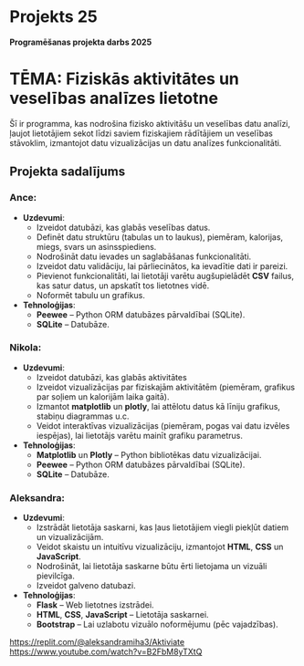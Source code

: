 # Projekts 25
**Programēšanas projekta darbs 2025**

# TĒMA: Fiziskās aktivitātes un veselības analīzes lietotne

Šī ir programma, kas nodrošina fizisko aktivitāšu un veselības datu analīzi, ļaujot lietotājiem sekot līdzi saviem fiziskajiem rādītājiem un veselības stāvoklim, izmantojot datu vizualizācijas un datu analīzes funkcionalitāti.

## Projekta sadalījums

### **Ance**: 
- **Uzdevumi**:
  - Izveidot datubāzi, kas glabās veselības datus.
  - Definēt datu struktūru (tabulas un to laukus), piemēram, kalorijas, miegs, svars un asinsspiediens.
  - Nodrošināt datu ievades un saglabāšanas funkcionalitāti.
  - Izveidot datu validāciju, lai pārliecinātos, ka ievadītie dati ir pareizi.
  - Pievienot funkcionalitāti, lai lietotāji varētu augšupielādēt **CSV** failus, kas satur datus, un apskatīt tos lietotnes vidē.
  - Noformēt tabulu un grafikus.
- **Tehnoloģijas**:
  - **Peewee** – Python ORM datubāzes pārvaldībai (SQLite).
  - **SQLite** – Datubāze.

### **Nikola**:
- **Uzdevumi**:
  - Izveidot datubāzi, kas glabās aktivitātes
  - Izveidot vizualizācijas par fiziskajām aktivitātēm (piemēram, grafikus par soļiem un kalorijām laika gaitā).
  - Izmantot **matplotlib** un **plotly**, lai attēlotu datus kā līniju grafikus, stabiņu diagrammas u.c.
  - Veidot interaktīvas vizualizācijas (piemēram, pogas vai datu izvēles iespējas), lai lietotājs varētu mainīt grafiku parametrus.
- **Tehnoloģijas**:
  - **Matplotlib** un **Plotly** – Python bibliotēkas datu vizualizācijai.
  - **Peewee** – Python ORM datubāzes pārvaldībai (SQLite).
  - **SQLite** – Datubāze.

### **Aleksandra**: 
- **Uzdevumi**:
  - Izstrādāt lietotāja saskarni, kas ļaus lietotājiem viegli piekļūt datiem un vizualizācijām.
  - Veidot skaistu un intuitīvu vizualizāciju, izmantojot **HTML**, **CSS** un **JavaScript**.
  - Nodrošināt, lai lietotāja saskarne būtu ērti lietojama un vizuāli pievilcīga.
  - Izveidot galveno datubazi.
- **Tehnoloģijas**:
  - **Flask** – Web lietotnes izstrādei.
  - **HTML**, **CSS**, **JavaScript** – Lietotāja saskarnei.
  - **Bootstrap** – Lai uzlabotu vizuālo noformējumu (pēc vajadzības).

https://replit.com/@aleksandramiha3/Aktiviate
https://www.youtube.com/watch?v=B2FbM8yTXtQ


